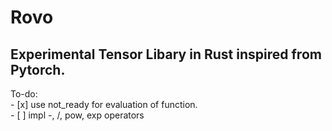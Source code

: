 # Rovo
## Experimental Tensor Libary in Rust inspired from Pytorch.


To-do:  
    - [x] use not_ready for evaluation of function.  
    - [ ] impl -, /, pow, exp operators
